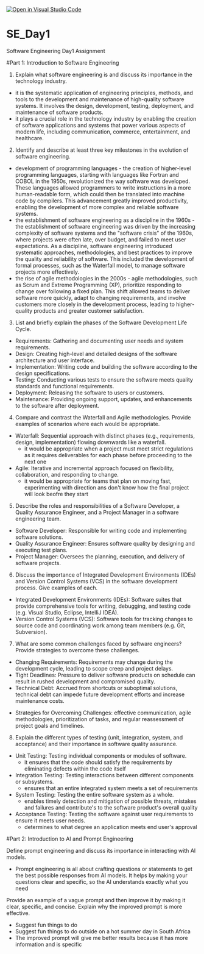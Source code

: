 [![Open in Visual Studio Code](https://classroom.github.com/assets/open-in-vscode-2e0aaae1b6195c2367325f4f02e2d04e9abb55f0b24a779b69b11b9e10269abc.svg)](https://classroom.github.com/online_ide?assignment_repo_id=15535462&assignment_repo_type=AssignmentRepo)
# SE_Day1
Software Engineering Day1 Assignment

#Part 1: Introduction to Software Engineering

1. Explain what software engineering is and discuss its importance in the technology industry.
* it is the systematic application of engineering principles, methods, and tools to the development and maintenance of high-quality software systems. It involves the design, development, testing, deployment, and maintenance of software products.
* it plays a crucial role in the technology industry by enabling the creation of software applications and systems that power various aspects of modern life, including communication, commerce, entertainment, and healthcare.

2. Identify and describe at least three key milestones in the evolution of software engineering.
* development of programming languages - the creation of higher-level programming languages, starting with languages like Fortran and COBOL in the 1950s, revolutionized the way software was developed. These languages allowed programmers to write instructions in a more human-readable form, which could then be translated into machine code by compilers. This advancement greatly improved productivity, enabling the development of more complex and reliable software systems.
* the establishment of software engineering as a discipline in the 1960s - the establishment of software engineering was driven by the increasing complexity of software systems and the "software crisis" of the 1960s, where projects were often late, over budget, and failed to meet user expectations. As a discipline, software engineering introduced systematic approaches, methodologies, and best practices to improve the quality and reliability of software. This included the development of formal processes, such as the Waterfall model, to manage software projects more effectively.
* the rise of agile methodologies in the 2000s - agile methodologies, such as Scrum and Extreme Programming (XP), prioritize responding to change over following a fixed plan. This shift allowed teams to deliver software more quickly, adapt to changing requirements, and involve customers more closely in the development process, leading to higher-quality products and greater customer satisfaction.

3. List and briefly explain the phases of the Software Development Life Cycle.
* Requirements: Gathering and documenting user needs and system requirements.
* Design: Creating high-level and detailed designs of the software architecture and user interface.
* Implementation: Writing code and building the software according to the design specifications.
* Testing: Conducting various tests to ensure the software meets quality standards and functional requirements.
* Deployment: Releasing the software to users or customers.
* Maintenance: Providing ongoing support, updates, and enhancements to the software after deployment.

4. Compare and contrast the Waterfall and Agile methodologies. Provide examples of scenarios where each would be appropriate.
* Waterfall: Sequential approach with distinct phases (e.g., requirements, design, implementation) flowing downwards like a waterfall.
  - it would be appropriate when a project must meet strict regulations as it requires deliverables for each phase before proceeding to the next one
* Agile: Iterative and incremental approach focused on flexibility, collaboration, and responding to change.
  - it would be appropriate for teams that plan on moving fast, experimenting with direction ans don't know how the final project will look beofre they start

5. Describe the roles and responsibilities of a Software Developer, a Quality Assurance Engineer, and a Project Manager in a software engineering team.
* Software Developer: Responsible for writing code and implementing software solutions.
* Quality Assurance Engineer: Ensures software quality by designing and executing test plans.
* Project Manager: Oversees the planning, execution, and delivery of software projects.

6. Discuss the importance of Integrated Development Environments (IDEs) and Version Control Systems (VCS) in the software development process. Give examples of each.
* Integrated Development Environments (IDEs): Software suites that provide comprehensive tools for writing, debugging, and testing code (e.g. Visual Studio, Eclipse, IntelliJ IDEA).
*  Version Control Systems (VCS): Software tools for tracking changes to source code and coordinating work among team members (e.g. Git, Subversion).

7. What are some common challenges faced by software engineers? Provide strategies to overcome these challenges.
* Changing Requirements: Requirements may change during the development cycle, leading to scope creep and project delays.
* Tight Deadlines: Pressure to deliver software products on schedule can result in rushed development and compromised quality.
* Technical Debt: Accrued from shortcuts or suboptimal solutions, technical debt can impede future development efforts and increase maintenance costs.
- Strategies for Overcoming Challenges: effective communication, agile methodologies, prioritization of tasks, and regular reassessment of project goals and timelines.

8. Explain the different types of testing (unit, integration, system, and acceptance) and their importance in software quality assurance.
* Unit Testing: Testing individual components or modules of software.
  - it ensures that the code should satisfy the requirements by eliminating defects within the code itself
* Integration Testing: Testing interactions between different components or subsystems.
  - ensures that an entire integrated system meets a set of requirements 
* System Testing: Testing the entire software system as a whole.
  - enables timely detection and mitigation of possible threats, mistakes and failures and contribute's to the software product's overall quality
* Acceptance Testing: Testing the software against user requirements to ensure it meets user needs.
  - determines to what degree an application meets end user's approval


#Part 2: Introduction to AI and Prompt Engineering

Define prompt engineering and discuss its importance in interacting with AI models.
* Prompt engineering is all about crafting questions or statements to get the best possible responses from AI models. It helps by making your questions clear and specific, so the AI understands exactly what you need

Provide an example of a vague prompt and then improve it by making it clear, specific, and concise. Explain why the improved prompt is more effective.
* Suggest fun things to do
* Suggest fun things to do outside on a hot summer day in South Africa
* The improved prompt will give me better results because it has more information and is specific
